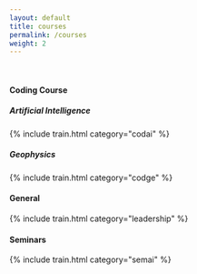 ```yaml
---
layout: default
title: courses
permalink: /courses
weight: 2
---
```


<br/>

#### Coding Course

##### Artificial Intelligence

{% include train.html category="codai" %}

##### Geophysics

{% include train.html category="codge" %}

#### General

{% include train.html category="leadership" %}

#### Seminars

{% include train.html category="semai" %}
